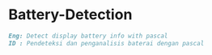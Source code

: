 # Battery-Detection
```markdown
Eng: Detect display battery info with pascal
ID : Pendeteksi dan penganalisis baterai dengan pascal
```
